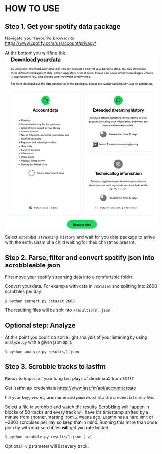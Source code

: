 # HOW TO USE

## Step 1. Get your spotify data package

Navigate your favourite browser to https://www.spotify.com/us/account/privacy/

At the bottom you will find this ![spotify image](docs/spotify_data_package.png)

Select `extended streaming history` and wait for you data package to arrive with the enthusiasm of a child waiting for their christmas present.

## Step 2. Parse, filter and convert spotify json into scrobbleable json

First move your spotify streaming data into a comfortable folder.

Convert your data. For example with data in `/dataset` and splitting into 2600 scrobbles per day:
```
$ python convert.py dataset 2600
```

The resulting files will be spit into `/results/[n].json` 

## Optional step: Analyze

At this point you could do some light analysis of your listening by using `analyze.py` with a given json split.

```
$ python analyze.py results/1.json
```

## Step 3. Scrobble tracks to lastfm

Ready to import all your long lost plays of deadmau5 from 2012?

Get lastfm api credentials https://www.last.fm/api/account/create

Fill your key, secret, username and password into the `credentials.env` file.

Select a file to scrobble and watch the results. Scrobbling will happen in blocks of 50 tracks and every track will have it's timestamp shifted by a minute from another, starting from 2 weeks ago. Lastfm has a hard limit of ~2800 scrobbles per day so keep that in mind. Running this more than once per day with max scrobbles **will** get you rate limited.

```
$ python scrobble.py results/1.json [-v]
```

Optional `-v` parameter will list every track.